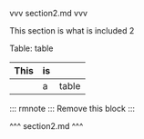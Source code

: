vvv section2.md vvv

This section is what is included 2

Table: table

| This | is |       |
|:-----|:---|:------|
|      | a  | table |

::: rmnote :::
Remove this block
:::

\^\^\^ section2.md \^\^\^
